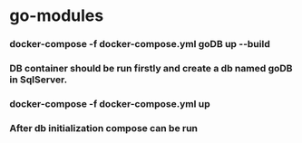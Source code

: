 # go-modules
### docker-compose -f docker-compose.yml goDB up --build
### DB container should be run firstly and create a db named goDB in SqlServer.
### docker-compose -f docker-compose.yml up
### After db initialization compose can be run
